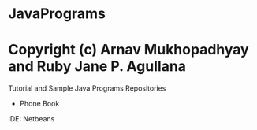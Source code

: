 # JavaPrograms
# Copyright (c) Arnav Mukhopadhyay and Ruby Jane P. Agullana  

Tutorial and Sample Java Programs Repositories  
*  Phone Book  


IDE: Netbeans  
 
